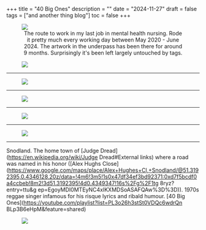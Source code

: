 +++
title = "40 Big Ones"
description = ""
date = "2024-11-27"
draft = false
tags = ["and another thing blog"]
toc = false
+++

<figure style="text-align: center">
  <img style="display:block;margin:auto" src="https://i.ibb.co/8nGdSz9V/card-2.png">
  <figcaption>The route to work in my last job in mental health nursing. Rode it pretty much every working day between May 2020 - June 2024. The artwork in the underpass has been there for around 9 months. Surprisingly it's been left largely untouched by tags. </figcaption>
</figure>

<figure style="text-align: center">
  <img style="display:block;margin:auto" src="https://i.ibb.co/qY1GMBNG/16399685.jpg">
  <figcaption></figcaption>
</figure>

***

<figure style="text-align: center">
  <img style="display:block;margin:auto" src="https://i.ibb.co/8Dx5q1rd/16399689.jpg">
  <figcaption></figcaption>
</figure>

***

<figure style="text-align: center">
  <img style="display:block;margin:auto" src="https://i.ibb.co/HDPpSZGp/16399687.jpg">
  <figcaption></figcaption>
</figure>

***

<figure style="text-align: center">
  <img style="display:block;margin:auto" src="https://i.ibb.co/jv3Th7QQ/16399688.jpg">
  <figcaption></figcaption>
</figure>

***

<figure style="text-align: center">
  <img style="display:block;margin:auto" src="https://i.ibb.co/k2139Zmj/16399686.jpg">
  <figcaption></figcaption>
</figure>

----

Snodland. The home town of [Judge Dread](https://en.wikipedia.org/wiki/Judge Dread#External links) where a road was named in his honor ([Alex Hughs Close](https://www.google.com/maps/place/Alex+Hughes+Cl,+Snodland/@51.3192395,0.4346128,20z/data=!4m6!3m5!1s0x47df34ef3bd92371:0xd7f5bcdf0a4ccbeb!8m2!3d51.3192395!4d0.4349347!16s%2Fg%2F1tg 8ryz?entry=ttu&g ep=EgoyMDI0MTEyNC4xIKXMDSoASAFQAw%3D%3D)). 1970s reggae singer infamous for his risque lyrics and ribald humour. [40 Big Ones](https://youtube.com/playlist?list=PL3o26h3stSt0VDQc6wdrQn BLp3B6eHpM&feature=shared)

<figure style="text-align: center">
  <img style="display:block;margin:auto" src="https://i.ibb.co/qLCt0tDw/16399684.jpg">
  <figcaption></figcaption>
</figure>